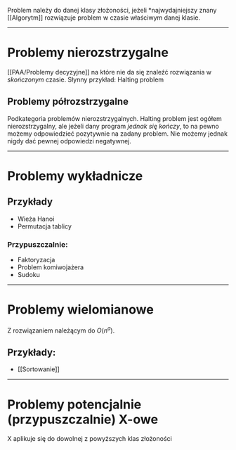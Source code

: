 Problem należy do danej klasy złożoności, jeżeli *najwydajniejszy znany [[Algorytm]] rozwiązuje problem w czasie właściwym danej klasie.

---
# Problemy nierozstrzygalne
[[PAA/Problemy decyzyjne]] na które nie da się znaleźć rozwiązania w *skończonym* czasie. Słynny przykład: Halting problem
## Problemy półrozstrzygalne
Podkategoria problemów nierozstrzygalnych. Halting problem jest ogółem nierozstrzygalny, ale jeżeli dany program *jednak się kończy*, to na pewno możemy odpowiedzieć pozytywnie na zadany problem. Nie możemy jednak nigdy dać pewnej odpowiedzi negatywnej.

---
# Problemy wykładnicze
## Przykłady
- Wieża Hanoi
- Permutacja tablicy
### Przypuszczalnie:
- Faktoryzacja
- Problem komiwojażera
- Sudoku

---
# Problemy wielomianowe
Z rozwiązaniem należącym do $O(n^a)$. 
## Przykłady:
- [[Sortowanie]]

---

# Problemy potencjalnie (przypuszczalnie) X-owe
X aplikuje się do dowolnej z powyższych klas złożoności